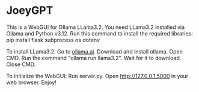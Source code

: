 # JoeyGPT
This is a WebGUI for Ollama LLama3.2. You need LLama3.2 installed via Ollama and Python v3.12.
Run this command to install the required libraries: pip install flask subprocess os dotenv

To install LLama3.2:
  Go to [ollama.ai](https://ollama.com/download).
  Download and install ollama.
  Open CMD.
  Run the command "ollama run llama3.2".
  Wait for it to download.
  Close CMD.

To initialize the WebGUI:
  Run server.py.
  Open http://127.0.0.1:5000 in your web browser.
  Enjoy!
